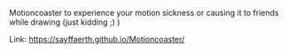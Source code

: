 Motioncoaster to experience your motion sickness or causing it to friends while drawing (just kidding ;) )

Link: https://sayffaerth.github.io/Motioncoaster/
